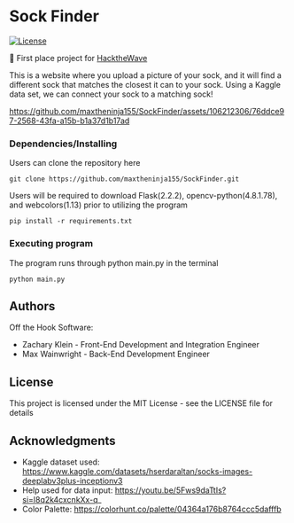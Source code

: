 # Sock Finder

[![License](https://img.shields.io/badge/license-MIT-blue)](./LICENSE)

👑 First place project for [HacktheWave](https://www.hackthewave.com/)

This is a website where you upload a picture of your sock, and it will find a different sock that matches the closest it can to your sock.
Using a Kaggle data set, we can connect your sock to a matching sock!




https://github.com/maxtheninja155/SockFinder/assets/106212306/76ddce97-2568-43fa-a15b-b1a37d1b17ad






### Dependencies/Installing

Users can clone the repository here

```
git clone https://github.com/maxtheninja155/SockFinder.git
```

Users will be required to download Flask(2.2.2), opencv-python(4.8.1.78), and webcolors(1.13) prior to utilizing the program

```
pip install -r requirements.txt
```

### Executing program

The program runs through python main.py in the terminal

```
python main.py
```

## Authors
Off the Hook Software:

- Zachary Klein - Front-End Development and Integration Engineer
- Max Wainwright - Back-End Development Engineer

## License

This project is licensed under the MIT License - see the LICENSE file for details


## Acknowledgments

- Kaggle dataset used: https://www.kaggle.com/datasets/hserdaraltan/socks-images-deeplabv3plus-inceptionv3
- Help used for data input: https://youtu.be/5Fws9daTtIs?si=l8q2k4cxcnkXx-q_
- Color Palette: https://colorhunt.co/palette/04364a176b8764ccc5dafffb

